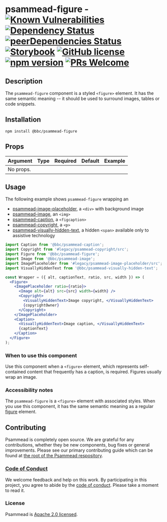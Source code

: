 # psammead-figure - [![Known Vulnerabilities](https://snyk.io/test/github/bbc/psammead/badge.svg?targetFile=packages%2Fcomponents%2Fpsammead-figure%2Fpackage.json)](https://snyk.io/test/github/bbc/psammead?targetFile=packages%2Fcomponents%2Fpsammead-figure%2Fpackage.json) [![Dependency Status](https://david-dm.org/bbc/psammead.svg?path=packages/components/psammead-figure)](https://david-dm.org/bbc/psammead?path=packages/components/psammead-figure) [![peerDependencies Status](https://david-dm.org/bbc/psammead/peer-status.svg?path=packages/components/psammead-figure)](https://david-dm.org/bbc/psammead?path=packages/components/psammead-figure&type=peer) [![Storybook](https://raw.githubusercontent.com/storybooks/brand/master/badge/badge-storybook.svg?sanitize=true)](https://bbc.github.io/psammead/?path=/story/figure--containing-image) [![GitHub license](https://img.shields.io/badge/license-Apache%202.0-blue.svg)](https://github.com/bbc/psammead/blob/latest/LICENSE) [![npm version](https://img.shields.io/npm/v/@bbc/psammead-figure.svg)](https://www.npmjs.com/package/@bbc/psammead-figure) [![PRs Welcome](https://img.shields.io/badge/PRs-welcome-brightgreen.svg)](https://github.com/bbc/psammead/blob/latest/CONTRIBUTING.md)

## Description

The `psammead-figure` component is a styled `<figure>` element. It has the same semantic meaning -- it should be used to surround images, tables or code snippets.

## Installation

`npm install @bbc/psammead-figure`

## Props

| Argument  | Type | Required | Default | Example |
| --------- | ---- | -------- | ------- | ------- |
| No props. |      |          |         |         |

## Usage

The following example shows `psammead-figure` wrapping an

- [psammead-image-placeholder](https://github.com/bbc/psammead/tree/latest/packages/components/psammead-image-placeholder), a `<div>` with background image
- [psammead-image](https://github.com/bbc/psammead/tree/latest/packages/components/psammead-image), an `<img>`
- [psammead-caption](https://github.com/bbc/psammead/tree/latest/packages/components/psammead-caption), a `<figcaption>`
- [psammead-copyright](https://github.com/bbc/psammead/tree/latest/packages/components/psammead-copyright), a `<p>`
- [psammead-visually-hidden-text](https://github.com/bbc/psammead/tree/latest/packages/components/psammead-visually-hidden-text), a hidden `<span>` available only to assistive technology

```jsx
import Caption from '@bbc/psammead-caption';
import Copyright from '#legacy/psammead-copyright/src';
import Figure from '@bbc/psammead-figure';
import Image from '@bbc/psammead-image';
import ImagePlaceholder from '#legacy/psammead-image-placeholder/src';
import VisuallyHiddenText from '@bbc/psammead-visually-hidden-text';

const Wrapper = ({ alt, captionText, ratio, src, width }) => (
  <Figure>
    <ImagePlaceholder ratio={ratio}>
      <Image alt={alt} src={src} width={width} />
      <Copyright>
        <VisuallyHiddenText>Image copyright, </VisuallyHiddenText>
        {copyrightOwner}
      </Copyright>
    </ImagePlaceholder>
    <Caption>
      <VisuallyHiddenText>Image caption, </VisuallyHiddenText>
      {captionText}
    </Caption>
  </Figure>
);
```

### When to use this component

Use this component when a `<figure>` element, which represents self-contained content that frequently has a caption, is required. Figures usually wrap an image.

<!-- ### When not to use this component -->

### Accessibility notes

The `psammead-figure` is a `<figure>` element with associated styles. When you use this component, it has the same semantic meaning as a regular [figure](https://developer.mozilla.org/en-US/docs/Web/HTML/Element/figure) element.

<!-- ## Roadmap -->

## Contributing

Psammead is completely open source. We are grateful for any contributions, whether they be new components, bug fixes or general improvements. Please see our primary contributing guide which can be found at [the root of the Psammead respository](https://github.com/bbc/psammead/blob/latest/CONTRIBUTING.md).

### [Code of Conduct](https://github.com/bbc/psammead/blob/latest/CODE_OF_CONDUCT.md)

We welcome feedback and help on this work. By participating in this project, you agree to abide by the [code of conduct](https://github.com/bbc/psammead/blob/latest/CODE_OF_CONDUCT.md). Please take a moment to read it.

### License

Psammead is [Apache 2.0 licensed](https://github.com/bbc/psammead/blob/latest/LICENSE).
